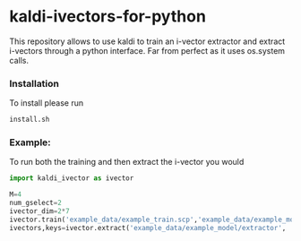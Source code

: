 # kaldi-ivectors-for-python
This repository allows to use kaldi to train an i-vector extractor and extract i-vectors through a python interface. Far from perfect as it uses os.system calls.


### Installation

To install please run

```sh
install.sh
```


### Example:
To run both the training and then extract the i-vector you would
```python
import kaldi_ivector as ivector

M=4
num_gselect=2
ivector_dim=2*7
ivector.train('example_data/example_train.scp','example_data/example_model',M,ivector_dim,num_gselect)
ivectors,keys=ivector.extract('example_data/example_model/extractor', 'example_data/example_test.scp','example_data/ivectors/',num_gselect)

```
